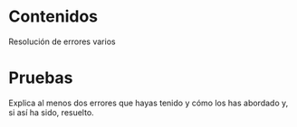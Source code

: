 
# Contenidos

Resolución de errores varios  


# Pruebas

Explica al menos dos errores que hayas tenido y cómo los has abordado y, si así ha sido, resuelto.

